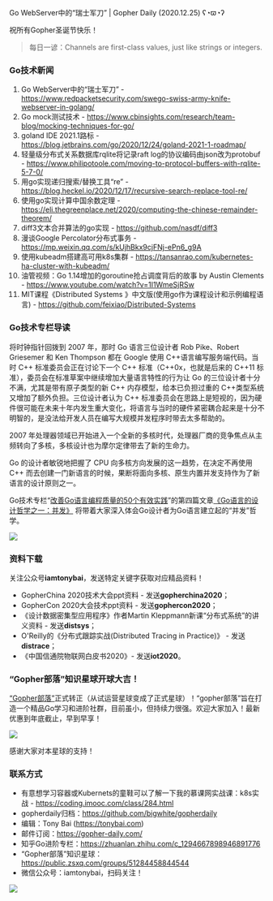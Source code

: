 Go WebServer中的“瑞士军刀” | Gopher Daily (2020.12.25) ʕ◔ϖ◔ʔ

祝所有Gopher圣诞节快乐！

>每日一谚：Channels are first-class values, just like strings or integers.

### Go技术新闻

1. Go WebServer中的“瑞士军刀” - https://www.redpacketsecurity.com/swego-swiss-army-knife-webserver-in-golang/
2. Go mock测试技术 - https://www.cbinsights.com/research/team-blog/mocking-techniques-for-go/
3. goland IDE 2021.1路标 - https://blog.jetbrains.com/go/2020/12/24/goland-2021-1-roadmap/
4. 轻量级分布式关系数据库rqlite将记录raft log的协议编码由json改为protobuf - https://www.philipotoole.com/moving-to-protocol-buffers-with-rqlite-5-7-0/
5. 用go实现递归搜索/替换工具“re” - https://blog.heckel.io/2020/12/17/recursive-search-replace-tool-re/
6. 使用go实现计算中国余数定理 - https://eli.thegreenplace.net/2020/computing-the-chinese-remainder-theorem/
7. diff3文本合并算法的go实现 - https://github.com/nasdf/diff3
8. 漫谈Google Percolator分布式事务 - https://mp.weixin.qq.com/s/kUjhBkx9cjFNj-ePn6_g9A
9. 使用kubeadm搭建高可用k8s集群 - https://tansanrao.com/kubernetes-ha-cluster-with-kubeadm/
10. 油管视频：Go 1.14增加的goroutine抢占调度背后的故事 by Austin Clements - https://www.youtube.com/watch?v=1I1WmeSjRSw
11. MIT课程《Distributed Systems 》中文版(使用go作为课程设计和示例编程语言) - https://github.com/feixiao/Distributed-Systems


### Go技术专栏导读

将时钟指针回拨到 2007 年，那时 Go 语言三位设计者 Rob Pike、Robert Griesemer 和 Ken Thompson 都在 Google 使用 C++语言编写服务端代码。当时 C++ 标准委员会正在讨论下一个 C++ 标准（C++0x，也就是后来的 C++11 标准），委员会在标准草案中继续增加大量语言特性的行为让 Go 的三位设计者十分不满，尤其是带有原子类型的新 C++ 内存模型，给本已负担过重的 C++类型系统又增加了额外负担。三位设计者认为 C++ 标准委员会在思路上是短视的，因为硬件很可能在未来十年内发生重大变化，将语言与当时的硬件紧密耦合起来是十分不明智的，是没法给开发人员在编写大规模并发程序时带去太多帮助的。

2007 年处理器领域已开始进入一个全新的多核时代，处理器厂商的竞争焦点从主频转向了多核，多核设计也为摩尔定律带去了新的生命力。

Go 的设计者敏锐地把握了 CPU 向多核方向发展的这一趋势，在决定不再使用 C++ 而去创建一门新语言的时候，果断将面向多核、原生内置并发支持作为了新语言的设计原则之一。


Go技术专栏“[改善Go语⾔编程质量的50个有效实践](https://www.imooc.com/read/87)”的第四篇文章[《Go语言的设计哲学之一：并发》](https://www.imooc.com/read/87/article/2340) 将带着大家深入体会Go设计者为Go语言建立起的“并发”哲学。

![](http://image.tonybai.com/img/202011/go-column-pgo-with-qr-and-text.png)

### 资料下载

关注公众号**iamtonybai**，发送特定关键字获取对应精品资料！

* GopherChina 2020技术大会ppt资料 - 发送**gopherchina2020**；
* GopherCon 2020大会技术ppt资料 - 发送**gophercon2020**；
* 《设计数据密集型应用程序》作者Martin Kleppmann新课“分布式系统”的讲义资料 - 发送**distsys**；
* O'Reilly的《分布式跟踪实战(Distributed Tracing in Practice)》 - 发送**distrace**；
* 《中国信通院物联网白皮书2020》- 发送**iot2020**。

### “Gopher部落”知识星球开球大吉！

[“Gopher部落”](https://public.zsxq.com/groups/51284458844544)正式转正（从试运营星球变成了正式星球）！“gopher部落”旨在打造一个精品Go学习和进阶社群，目前虽小，但持续力很强。欢迎大家加入！最新优惠到年底截止，早到早享！

![](http://image.tonybai.com/img/202011/gopher-tribe-zsxq.png)

感谢大家对本星球的支持！

### 联系方式

* 有意想学习容器或Kubernets的童鞋可以了解一下我的慕课网实战课：k8s实战 - https://coding.imooc.com/class/284.html
* gopherdaily归档：https://github.com/bigwhite/gopherdaily
* 编辑：Tony Bai (https://tonybai.com)
* 邮件订阅：https://gopher-daily.com/
* 知乎Go进阶专栏：https://zhuanlan.zhihu.com/c_1294667898946891776
* “Gopher部落”知识星球：https://public.zsxq.com/groups/51284458844544
* 微信公众号：iamtonybai，扫码关注！

![](http://image.tonybai.com/img/202011/qrcode_for_iamtonybai.jpg)
